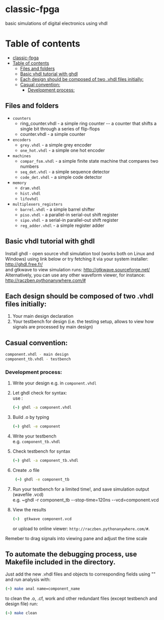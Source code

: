 # classic-fpga

basic simulations of digital electronics using vhdl


# Table of contents
- [classic-fpga](#classic-fpga)
- [Table of contents](#table-of-contents)
  - [Files and folders](#files-and-folders)
  - [Basic vhdl tutorial with ghdl](#basic-vhdl-tutorial-with-ghdl)
  - [Each design should be composed of two .vhdl files initially:](#each-design-should-be-composed-of-two-vhdl-files-initially)
  - [Casual convention:](#casual-convention)
    - [Development process:](#development-process)


## Files and folders
 - `counters`
   - ring_counter.vhdl - a simple ring counter -- a counter that shifts a single bit through a series of flip-flops
   - counter.vhdl - a simple counter
 - `encoders`
   - `grey.vhdl` - a simple grey encoder
   - `one_hot.vhdl` - a simple one hot encoder
 - `machines`
   - `compar_fsm.vhdl` - a simple finite state machine that compares two numbers
   - `seq_det.vhdl` - a simple sequence detector
   - `code_det.vhdl` - a simple code detector
 - `memory`
   - `dram.vhdl` 
   - `hist.vhdl` 
   - `lifovhdl`  
 - `multiplexers_registers`
    - `barrel.vhdl` - a simple barrel shifter
    - `piso.vhdl` - a parallel-in serial-out shift register
    - `sipo.vhdl` - a serial-in parallel-out shift register
    - `reg_adder.vhdl` - a simple register adder

## Basic vhdl tutorial with ghdl

Install ghdl - open source vhdl simulation tool (works both on Linux and Windows) using link below or try fetching it via your system installer: http://ghdl.free.fr/  
and gtkwave to view simulation runs: http://gtkwave.sourceforge.net/  
Alternatively, you can use any other waveform viewer, for instance: http://raczben.pythonanywhere.com/#


## Each design should be composed of two .vhdl files initially:
1. Your main design declaration
2. Your testbench for design (i.e. the testing setup, allows to view how signals are processed by main design)

## Casual convention:
```sh
component.vhdl - main design  
component_tb.vhdl - testbench  
```

### Development process:

1. Write your design e.g. in `component.vhdl`
2. Let ghdl check for syntax:  
    use : 
    ```sh
    (~) ghdl -a component.vhdl
    ```

3. Build .o by typing  
    ```sh
    (~) ghdl -e component
    ```
4. Write your testbench  
    e.g. `component_tb.vhdl`
5. Check testbench for syntax  
    ```sh
    (~) ghdl -a component_tb.vhdl
    ```
6. Create .o file  
   ```sh
    (~) ghdl -e component_tb
    ```
7. Run your testbench for a limited time!, and save simulation output (wavefile .vcd)  
    e.g. ~ghdl -r component_tb --stop-time=120ns --vcd=component.vcd
8.  View the results
    ```sh
    (~)  gtkwave component.vcd  
    ```
    or upload to online viewer: `http://raczben.pythonanywhere.com/#`.

Remeber to drag signals into viewing pane and adjust the time scale

## To automate the debugging process, use Makefile included in the directory. 

Just add the new .vhdl files and objects to corresponding fields using "\" and run analysis with:  
```sh
(~) make anal name=component_name
```
to clean the .o, .cf, work and other redundant files (except testbench and design file) run:  
```sh   
(~) make clean  
```
